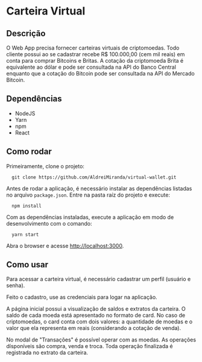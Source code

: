 # Carteira Virtual

## Descrição

O Web App precisa fornecer carteiras virtuais de criptomoedas. 
Todo cliente possui ao se cadastrar recebe R$ 100.000,00 (cem mil reais) em conta para comprar Bitcoins e Britas. A cotação da criptomoeda Brita é equivalente ao dólar e pode ser consultada na API do Banco Central enquanto que a cotação do Bitcoin pode ser consultada na API do Mercado Bitcoin.

## Dependências

- NodeJS
- Yarn
- npm
- React

## Como rodar

Primeiramente, clone o projeto:

```
  git clone https://github.com/AldreiMiranda/virtual-wallet.git
```

Antes de rodar a aplicação, é necessário instalar as dependências listadas no arquivo `package.json`. Entre na pasta raíz do projeto e execute:

```
  npm install
```

Com as dependências instaladas, execute a aplicação em modo de desenvolvimento com o comando:

```
  yarn start
```

Abra o browser e acesse [http://localhost:3000](http://localhost:3000).


## Como usar

Para acessar a carteira virtual, é necessário cadastrar um perfil (usuário e senha). 

Feito o cadastro, use as credenciais para logar na aplicação.

A página inicial possui a visualização de saldos e extratos da carteira. O saldo de cada moeda está apresentado no formato de card. No caso de criptomoedas, o card conta com dois valores: a quantidade de moedas e o valor que ela representa em reais (considerando a cotação de venda).

No modal de "Transações" é possível operar com as moedas. As operações dísponíveis são compra, venda e troca. Toda operação finalizada é registrada no extrato da carteira.